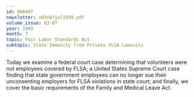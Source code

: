 ```yaml
---
id: 000497
newsletter: v03n07jul1999.pdf
volume_issue: 03-07
year: 1999
month: 7
topic: Fair Labor Standards Act
subtopic: State Immunity from Private FLSA Lawsuits
---
```


Today we examine a federal court case determining that volunteers were not employees covered by FLSA; a United States Supreme Court case finding that state government employees can no longer sue their unconsenting employers for FLSA violations in state court; and finally, we cover the basic requirements of the Family and Medical Leave Act.